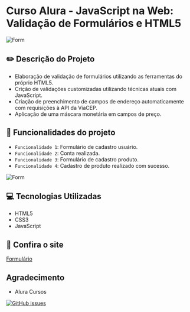 # Curso Alura - JavaScript na Web: Validação de Formulários e HTML5

![Form](https://user-images.githubusercontent.com/92823605/157342441-abb4e027-6ee3-452e-9275-eea92a327ab0.png)

## :pencil2: Descrição do Projeto
  
- Elaboração de validação de formulários utilizando as ferramentas do próprio HTML5.
- Crição de validações customizadas utilizando técnicas atuais com JavaScript.
- Criação de preenchimento de campos de endereço automaticamente com requisições à API da ViaCEP.
- Aplicação de uma máscara monetária em campos de preço.

## :hammer: Funcionalidades do projeto

- `Funcionalidade 1`: Formulário de cadastro usuário.
- `Funcionalidade 2`: Conta realizada.
- `Funcionalidade 3`: Formulário de cadastro produto.
- `Funcionalidade 4`: Cadastro de produto realizado com sucesso.

![Form](https://user-images.githubusercontent.com/92823605/157343359-92a35f04-9fab-48a4-b6bd-891d83dbf717.gif)


## :computer: Tecnologias Utilizadas

- HTML5
- CSS3
- JavaScript

## :star2: Confira o site 

<a href="https://moniquefracarollicamargo.github.io/Formulario/">Formulário</a>

## Agradecimento

- Alura Cursos

<a href="https://github.com/MoniqueFracarolliCamargo/Formulario/issues"><img alt="GitHub issues" src="https://img.shields.io/github/issues/MoniqueFracarolliCamargo/Formulario"></a>
